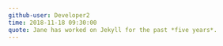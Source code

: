 ```yaml
---
github-user: Developer2
time: 2018-11-18 09:30:00
quote: Jane has worked on Jekyll for the past *five years*. 
---
```

